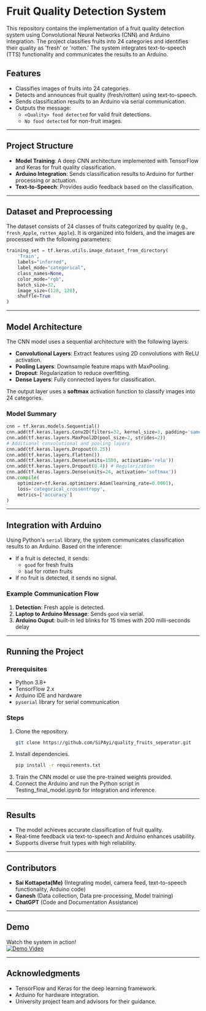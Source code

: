# Fruit Quality Detection System

This repository contains the implementation of a fruit quality detection system using Convolutional Neural Networks (CNN) and Arduino integration. The project classifies fruits into 24 categories and identifies their quality as 'fresh' or 'rotten.' The system integrates text-to-speech (TTS) functionality and communicates the results to an Arduino.

## Features
- Classifies images of fruits into 24 categories.
- Detects and announces fruit quality (fresh/rotten) using text-to-speech.
- Sends classification results to an Arduino via serial communication.
- Outputs the message:
  - `<Quality> food detected` for valid fruit detections.
  - `No food detected` for non-fruit images.

---

## Project Structure
- **Model Training**: A deep CNN architecture implemented with TensorFlow and Keras for fruit quality classification.
- **Arduino Integration**: Sends classification results to Arduino for further processing or actuation.
- **Text-to-Speech**: Provides audio feedback based on the classification.

---

## Dataset and Preprocessing
The dataset consists of 24 classes of fruits categorized by quality (e.g., `fresh_Apple`, `rotten_Apple`). It is organized into folders, and the images are processed with the following parameters:
```python
training_set = tf.keras.utils.image_dataset_from_directory(
    'Train',
    labels="inferred",
    label_mode="categorical",
    class_names=None,
    color_mode="rgb",
    batch_size=32,
    image_size=(128, 128),
    shuffle=True
)
```

---

## Model Architecture
The CNN model uses a sequential architecture with the following layers:
- **Convolutional Layers**: Extract features using 2D convolutions with ReLU activation.
- **Pooling Layers**: Downsample feature maps with MaxPooling.
- **Dropout**: Regularization to reduce overfitting.
- **Dense Layers**: Fully connected layers for classification.

The output layer uses a **softmax** activation function to classify images into 24 categories.

### Model Summary
```python
cnn = tf.keras.models.Sequential()
cnn.add(tf.keras.layers.Conv2D(filters=32, kernel_size=3, padding='same', activation='relu', input_shape=[128, 128, 3]))
cnn.add(tf.keras.layers.MaxPool2D(pool_size=2, strides=2))
# Additional convolutional and pooling layers
cnn.add(tf.keras.layers.Dropout(0.25))
cnn.add(tf.keras.layers.Flatten())
cnn.add(tf.keras.layers.Dense(units=1500, activation='relu'))
cnn.add(tf.keras.layers.Dropout(0.4)) # Regularization
cnn.add(tf.keras.layers.Dense(units=24, activation='softmax'))
cnn.compile(
    optimizer=tf.keras.optimizers.Adam(learning_rate=0.0001),
    loss='categorical_crossentropy',
    metrics=['accuracy']
)
```

---

## Integration with Arduino
Using Python's `serial` library, the system communicates classification results to an Arduino. Based on the inference:
- If a fruit is detected, it sends:
  - `good` for fresh fruits
  - `bad` for rotten fruits
- If no fruit is detected, it sends no signal.

### Example Communication Flow
1. **Detection**: Fresh apple is detected.
2. **Laptop to Arduino Message**: Sends `good` via serial.
3. **Arduino Ouput**: built-in led blinks for 15 times with 200 milli-seconds delay

---

## Running the Project
### Prerequisites
- Python 3.8+
- TensorFlow 2.x
- Arduino IDE and hardware
- `pyserial` library for serial communication

### Steps
1. Clone the repository.
   ```bash
   git clone https://github.com/SiPAyi/quality_fruits_seperator.git
   ```
2. Install dependencies.
   ```bash
   pip install -r requirements.txt
   ```
3. Train the CNN model or use the pre-trained weights provided.
4. Connect the Arduino and run the Python script in Testing_final_model.ipynb for integration and inference.

---

## Results
- The model achieves accurate classification of fruit quality.
- Real-time feedback via text-to-speech and Arduino enhances usability.
- Supports diverse fruit types with high reliability.

---

## Contributors
- **Sai Kottapeta(Me)** (Integrating model, camera feed, text-to-speech functionality, Arduino code)
- **Ganesh** (Data collection, Data pre-processing, Model training)
- **ChatGPT** (Code and Documentation Assistance)

---

## Demo
Watch the system in action!  
[![Demo Video](https://img.shields.io/badge/Demo-Video-blue)](https://github.com/SiPAyi/quality_fruits_seperator/blob/main/VID_20241201_130236.mp4)

---

## Acknowledgments
- TensorFlow and Keras for the deep learning framework.
- Arduino for hardware integration.
- University project team and advisors for their guidance.

